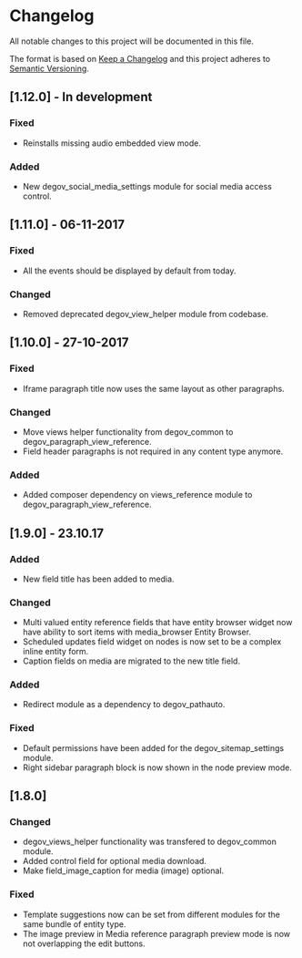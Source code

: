 # Changelog
All notable changes to this project will be documented in this file.

The format is based on [Keep a Changelog](http://keepachangelog.com/en/1.0.0/)
and this project adheres to [Semantic Versioning](http://semver.org/spec/v2.0.0.html).

## [1.12.0] - In development
### Fixed
- Reinstalls missing audio embedded view mode.
### Added
- New degov_social_media_settings module for social media access control.

## [1.11.0] - 06-11-2017
### Fixed
- All the events should be displayed by default from today.

### Changed
- Removed deprecated degov_view_helper module from codebase.

## [1.10.0] - 27-10-2017
### Fixed
- Iframe paragraph title now uses the same layout as other paragraphs.

### Changed
- Move views helper functionality from degov_common to degov_paragraph_view_reference.
- Field header paragraphs is not required in any content type anymore.

### Added
- Added composer dependency on views_reference module to degov_paragraph_view_reference.

## [1.9.0] - 23.10.17
### Added
- New field title has been added to media.

### Changed
- Multi valued entity reference fields that have entity browser widget now have ability to sort items
  with media_browser Entity Browser.
- Scheduled updates field widget on nodes is now set to be a complex inline entity form.
- Caption fields on media are migrated to the new title field.

### Added
- Redirect module as a dependency to degov_pathauto.

### Fixed
- Default permissions have been added for the degov_sitemap_settings module.
- Right sidebar paragraph block is now shown in the node preview mode.

## [1.8.0]
### Changed
- degov_views_helper functionality was transfered to degov_common module.
- Added control field for optional media download.
- Make field_image_caption for media (image) optional.

### Fixed
- Template suggestions now can be set from different modules for the same bundle of entity type.
- The image preview in Media reference paragraph preview mode is now not overlapping the edit buttons.
